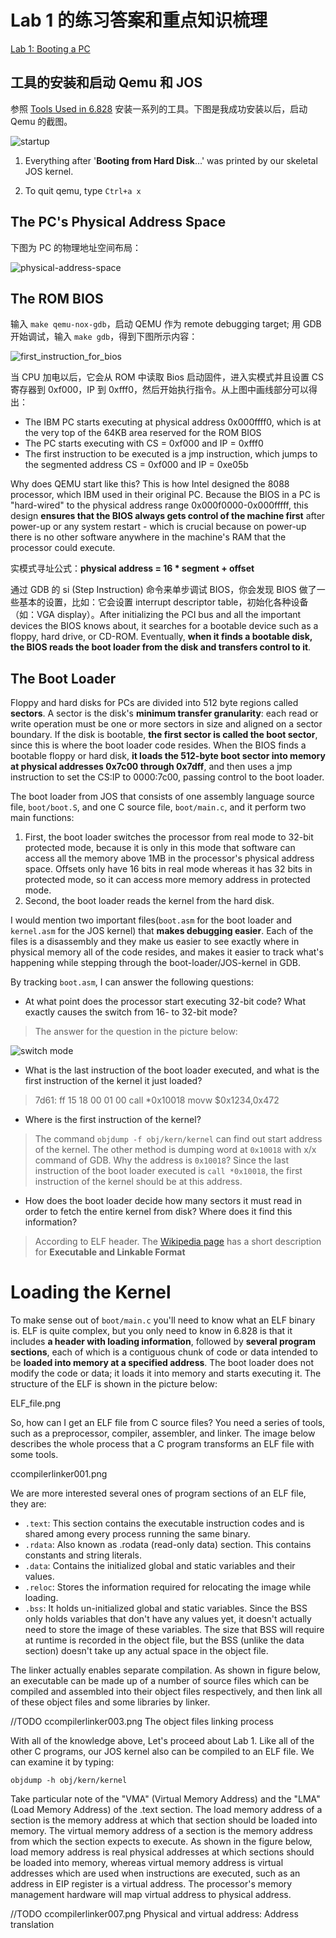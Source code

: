 # Lab 1 的练习答案和重点知识梳理

[Lab 1: Booting a PC](https://pdos.csail.mit.edu/6.828/2017/labs/lab1/)

## 工具的安装和启动 Qemu 和 JOS

参照 [Tools Used in 6.828](https://pdos.csail.mit.edu/6.828/2017/tools.html) 安装一系列的工具。下图是我成功安装以后，启动 Qemu 的截图。

![startup](assets/startup.png)

1. Everything after '**Booting from Hard Disk**...' was printed by our skeletal JOS kernel.

2. To quit qemu, type `Ctrl+a x`

## The PC's Physical Address Space

下图为 PC 的物理地址空间布局：

![physical-address-space](assets/physical-address-space.png)

## The ROM BIOS

输入 `make qemu-nox-gdb`，启动 QEMU 作为 remote debugging target; 用 GDB 开始调试，输入 `make gdb`，得到下图所示内容：

![first_instruction_for_bios](assets/first_instruction_for_bios.png)

当 CPU 加电以后，它会从 ROM 中读取 Bios 启动固件，进入实模式并且设置 CS 寄存器到 0xf000，IP 到 0xfff0，然后开始执行指令。从上图中画线部分可以得出：

- The IBM PC starts executing at physical address 0x000ffff0, which is at the very top of the 64KB area reserved for the ROM BIOS
- The PC starts executing with CS = 0xf000 and IP = 0xfff0
- The first instruction to be executed is a jmp instruction, which jumps to the segmented address CS = 0xf000 and IP = 0xe05b

Why does QEMU start like this? This is how Intel designed the 8088 processor, which IBM used in their original PC. Because the BIOS in a PC is "hard-wired" to the physical address range 0x000f0000-0x000fffff, this design **ensures that the BIOS always gets control of the machine first** after power-up or any system restart - which is crucial because on power-up there is no other software anywhere in the machine's RAM that the processor could execute.

实模式寻址公式：**physical address = 16 * segment + offset**

通过 GDB 的 si (Step Instruction) 命令来单步调试 BIOS，你会发现 BIOS 做了一些基本的设置，比如：它会设置 interrupt descriptor table，初始化各种设备（如：VGA display）。After initializing the PCI bus and all the important devices the BIOS knows about, it searches for a bootable device such as a floppy, hard drive, or CD-ROM. Eventually, **when it finds a bootable disk, the BIOS reads the boot loader from the disk and transfers control to it**.

## The Boot Loader

Floppy and hard disks for PCs are divided into 512 byte regions called **sectors**. A sector is the disk's **minimum transfer granularity**: each read or write operation must be one or more sectors in size and aligned on a sector boundary. If the disk is bootable, **the first sector is called the boot sector**, since this is where the boot loader code resides. When the BIOS finds a bootable floppy or hard disk, **it loads the 512-byte boot sector into memory at physical addresses 0x7c00 through 0x7dff**, and then uses a jmp instruction to set the CS:IP to 0000:7c00, passing control to the boot loader.

The boot loader from JOS that consists of one assembly language source file, `boot/boot.S`, and one C source file, `boot/main.c`, and it perform two main functions:

1. First, the boot loader switches the processor from real mode to 32-bit protected mode, because it is only in this mode that software can access all the memory above 1MB in the processor's physical address space. Offsets only have 16 bits in real mode whereas it has 32 bits in protected mode, so it can access more memory address in protected mode.
2. Second, the boot loader reads the kernel from the hard disk.

I would mention two important files(`boot.asm` for the boot loader and `kernel.asm` for the JOS kernel) that **makes debugging easier**. Each of  the files is a disassembly and they make us easier to see exactly where in physical memory all of the code resides, and makes it easier to track what's happening while stepping through the boot-loader/JOS-kernel in GDB.

By tracking `boot.asm`, I can answer the following questions:

- At what point does the processor start executing 32-bit code? What exactly causes the switch from 16- to 32-bit mode?

> The answer for the question in the picture below:

![switch mode](assets/1.png)

- What is the last instruction of the boot loader executed, and what is the first instruction of the kernel it just loaded?

> 7d61:	ff 15 18 00 01 00    call   *0x10018
> movw   $0x1234,0x472

- Where is the first instruction of the kernel?

> The command `objdump -f obj/kern/kernel` can find out start address of the kernel. The other method is dumping word at `0x10018` with x/x command of GDB. Why the address is `0x10018`? Since the last instruction of the boot loader executed is `call *0x10018`, the first instruction of the kernel should be at this address.

- How does the boot loader decide how many sectors it must read in order to fetch the entire kernel from disk? Where does it find this information?

> According to ELF header. The [Wikipedia page](https://en.wikipedia.org/wiki/Executable_and_Linkable_Format) has a short description for **Executable and Linkable Format**

# Loading the Kernel

To make sense out of `boot/main.c` you'll need to know what an ELF binary is. ELF is quite complex, but you only need to know in 6.828 is that it includes **a header with loading information**, followed by **several program sections**, each of which is a contiguous chunk of code or data intended to be **loaded into memory at a specified address**. The boot loader does not modify the code or data; it loads it into memory and starts executing it. The structure of the ELF is shown in the picture below:

ELF_file.png

So, how can I get an ELF file from C source files? You need a series of tools, such as a preprocessor, compiler, assembler, and linker. The image below describes the whole process that a C program transforms an ELF file with some tools.

ccompilerlinker001.png

We are more interested several ones of program sections of an ELF file, they are:

- `.text`: This section contains the executable instruction codes and is shared among every process running the same binary.
- `.rdata`: Also known as .rodata (read-only data) section. This contains constants and string literals.
- `.data`: Contains the initialized global and static variables and their values.
- `.reloc`: Stores the information required for relocating the image while loading.
- `.bss`: It holds un-initialized global and static variables. Since the BSS only holds variables that don't have any values yet, it doesn't actually need to store the image of these variables. The size that BSS will require at runtime is recorded in the object file, but the BSS (unlike the data section) doesn't take up any actual space in the object file.

The linker actually enables separate compilation. As shown in figure below, an executable can be made up of a number of source files which can be compiled and assembled into their object files respectively, and then link all of these object files and some libraries by linker.

//TODO ccompilerlinker003.png  The object files linking process

With all of the knowledge above, Let's proceed about Lab 1. Like all of the other C programs, our JOS kernel also can be compiled to an ELF file. We can examine it by typing:

    objdump -h obj/kern/kernel

Take particular note of the "VMA" (Virtual Memory Address) and the "LMA" (Load Memory Address) of the .text section. The load memory address of a section is the memory address at which that section should be loaded into memory. The virtual memory address of a section is the memory address from which the section expects to execute. As shown in the figure below, load memory address is real physical addresses at which sections should be loaded into memory, whereas virtual memory address is virtual addresses which are used when instructions are executed, such as an address in EIP register is a virtual address. The processor's memory management hardware will map virtual address to physical address.

//TODO ccompilerlinker007.png  Physical and virtual address: Address translation
